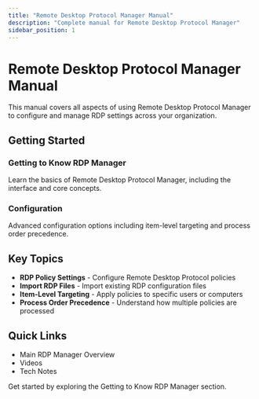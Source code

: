```yaml
---
title: "Remote Desktop Protocol Manager Manual"
description: "Complete manual for Remote Desktop Protocol Manager"
sidebar_position: 1
---
```


# Remote Desktop Protocol Manager Manual

This manual covers all aspects of using Remote Desktop Protocol Manager to configure and manage RDP settings across your organization.

## Getting Started

### Getting to Know RDP Manager
Learn the basics of Remote Desktop Protocol Manager, including the interface and core concepts.

### Configuration
Advanced configuration options including item-level targeting and process order precedence.

## Key Topics

- **RDP Policy Settings** - Configure Remote Desktop Protocol policies
- **Import RDP Files** - Import existing RDP configuration files
- **Item-Level Targeting** - Apply policies to specific users or computers
- **Process Order Precedence** - Understand how multiple policies are processed

## Quick Links

- Main RDP Manager Overview
- Videos
- Tech Notes

Get started by exploring the Getting to Know RDP Manager section.
